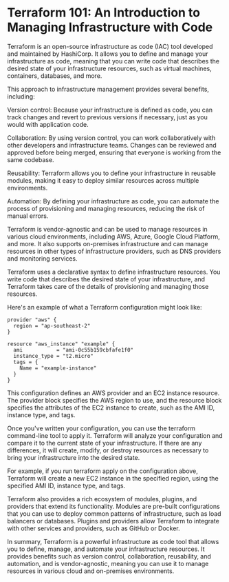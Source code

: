 # Terraform 101: An Introduction to Managing Infrastructure with Code

Terraform is an open-source infrastructure as code (IAC) tool developed and maintained by HashiCorp. It allows you to define and manage your infrastructure as code, meaning that you can write code that describes the desired state of your infrastructure resources, such as virtual machines, containers, databases, and more.

This approach to infrastructure management provides several benefits, including:

Version control: Because your infrastructure is defined as code, you can track changes and revert to previous versions if necessary, just as you would with application code.

Collaboration: By using version control, you can work collaboratively with other developers and infrastructure teams. Changes can be reviewed and approved before being merged, ensuring that everyone is working from the same codebase.

Reusability: Terraform allows you to define your infrastructure in reusable modules, making it easy to deploy similar resources across multiple environments.

Automation: By defining your infrastructure as code, you can automate the process of provisioning and managing resources, reducing the risk of manual errors.

Terraform is vendor-agnostic and can be used to manage resources in various cloud environments, including AWS, Azure, Google Cloud Platform, and more. It also supports on-premises infrastructure and can manage resources in other types of infrastructure providers, such as DNS providers and monitoring services.

Terraform uses a declarative syntax to define infrastructure resources. You write code that describes the desired state of your infrastructure, and Terraform takes care of the details of provisioning and managing those resources.

Here's an example of what a Terraform configuration might look like:

```hcl
provider "aws" {
  region = "ap-southeast-2"
}

resource "aws_instance" "example" {
  ami           = "ami-0c55b159cbfafe1f0"
  instance_type = "t2.micro"
  tags = {
    Name = "example-instance"
  }
}
```

This configuration defines an AWS provider and an EC2 instance resource. The provider block specifies the AWS region to use, and the resource block specifies the attributes of the EC2 instance to create, such as the AMI ID, instance type, and tags.

Once you've written your configuration, you can use the terraform command-line tool to apply it. Terraform will analyze your configuration and compare it to the current state of your infrastructure. If there are any differences, it will create, modify, or destroy resources as necessary to bring your infrastructure into the desired state.

For example, if you run terraform apply on the configuration above, Terraform will create a new EC2 instance in the specified region, using the specified AMI ID, instance type, and tags.

Terraform also provides a rich ecosystem of modules, plugins, and providers that extend its functionality. Modules are pre-built configurations that you can use to deploy common patterns of infrastructure, such as load balancers or databases. Plugins and providers allow Terraform to integrate with other services and providers, such as GitHub or Docker.

In summary, Terraform is a powerful infrastructure as code tool that allows you to define, manage, and automate your infrastructure resources. It provides benefits such as version control, collaboration, reusability, and automation, and is vendor-agnostic, meaning you can use it to manage resources in various cloud and on-premises environments.
